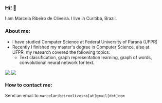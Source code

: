 ### Hi! 👋

I am Marcela Ribeiro de Oliveira. I live in Curitiba, Brazil.

### About me:

 - I have studied Computer Science at Federal University of Paraná (UFPR)
 - Recently I finished my master's degree in Computer Science, also at UFPR, my research covered the following topics:
   - Text classification, graph representation learning,  graph of words, convolutional neural network for text.



<a href="https://github.com/mro15">
  <img align="center" src="https://github-readme-stats.vercel.app/api?username=mro15&show_icons=true&theme=tokyonight&count_private=true" />
</a>
<a href="https://github.com/mro15?tab=repositories">
  <img align="center" src="https://github-readme-stats.vercel.app/api/top-langs/?username=mro15&show_icons=true&theme=tokyonight&layout=compact&count_private=true" />
</a>

### How to contact me:


Send an email to `marcelaribeirooliveira[at]gmail[dot]com`
